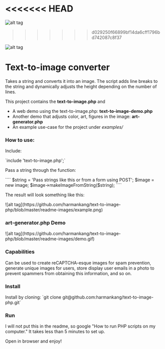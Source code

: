 <<<<<<< HEAD
=======
![alt tag](https://github.com/harmankang/text-to-image-php/blob/master/readme-images/demo-line-breaker.gif)
>>>>>>> d029250f66899bf14da6cff1796bd742087c8f37


![alt tag](https://github.com/harmankang/text-to-image-php/blob/master/readme-images/new-demo-line-breaker.gif)



<h1>Text-to-image converter</h1>
<p>Takes a string and converts it into an image. The script adds line breaks to the string and dynamically adjusts the height depending on the number of lines.</p>
<p>This project contains the <strong>text-to-image.php</strong> and</p>
<ul>
<li>A web demo using the text-to-image.php: <strong>text-to-image-demo.php</strong></li>
<li>Another demo that adjusts color, art, figures in the image: <strong>art-generator.php</strong></li>
<li>An example use-case for the project under <em>examples/</em></li>
</ul>

<h3>How to use:</h3>
<p>Include: </p>
`include 'text-to-image.php';`
<p>Pass a string through the function:</p>
  ````
  $string = 'Pass strings like this or from a form using POST';
  $image = new image;
  $image->makeImageFromString($string);
  ````
 <p>The result will look something like this:</p>
![alt tag](https://github.com/harmankang/text-to-image-php/blob/master/readme-images/example.png)

<br>

<h3>art-generator.php Demo</h3>
![alt tag](https://github.com/harmankang/text-to-image-php/blob/master/readme-images/demo.gif)

<h3>Capabilities</h3>
<p>Can be used to create reCAPTCHA-esque images for spam prevention, generate unique images for users, store display user emails in a photo to prevent spammers from obtaining this information, and so on.</p>

<h3>Install</h3>
Install by cloning: `git clone git@github.com:harmankang/text-to-image-php.git`
<br>
<h3>Run</h3>
<p>I will not put this in the readme, so google "How to run PHP scripts on my computer." It takes less than 5 minutes to set up.</p>
<p>Open in browser and enjoy!</p>







